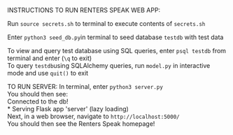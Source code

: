 INSTRUCTIONS TO RUN RENTERS SPEAK WEB APP:

Run `source secrets.sh` to terminal to execute contents of `secrets.sh`

Enter `python3 seed_db.py`in terminal to seed database `testdb` with test data <br>

To view and query test database using SQL queries, enter `psql testdb` from terminal and enter (`\q` to exit)<br>
To query `testdb`using SQLAlchemy queries,  run `model.py` in interactive mode and use `quit()` to exit

TO RUN SERVER:
In terminal, enter `python3 server.py`<br>
You should then see:<br>
    Connected to the db!<br>
    * Serving Flask app 'server' (lazy loading)<br>
Next, in a web browser, navigate to `http://localhost:5000/`<br>
You should then see the Renters Speak homepage!

